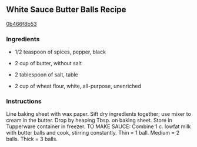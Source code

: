 ## White Sauce Butter Balls Recipe

[0b466f8b53](http://cookeatshare.com/recipes/white-sauce-butter-balls-11222)

### Ingredients

 - 1/2 teaspoon of spices, pepper, black

 - 2 cup of butter, without salt

 - 2 tablespoon of salt, table

 - 2 cup of wheat flour, white, all-purpose, unenriched

### Instructions

Line baking sheet with wax paper. Sift dry ingredients together; use mixer to cream in the butter. Drop by heaping Tbsp. on baking sheet. Store in Tupperware container in freezer. TO MAKE SAUCE: Combine 1 c. lowfat milk with butter balls and cook, stirring constantly. Thin = 1 ball. Medium = 2 balls. Thick = 3 balls.